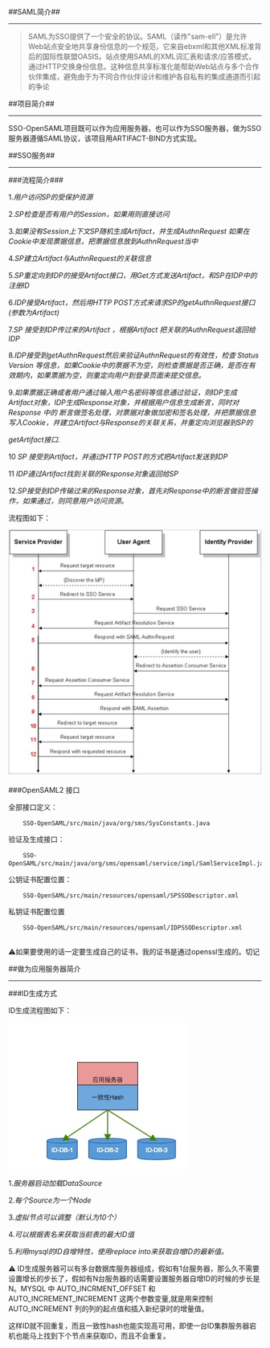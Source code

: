 ##SAML简介##

----------
>SAML为SSO提供了一个安全的协议。SAML（读作"sam-ell"）是允许Web站点安全地共享身份信息的一个规范，它来自ebxml和其他XML标准背后的国际性联盟OASIS。站点使用SAML的XML词汇表和请求/应答模式，通过HTTP交换身份信息。这种信息共享标准化能帮助Web站点与多个合作伙伴集成，避免由于为不同合作伙伴设计和维护各自私有的集成通道而引起的争论


##项目简介##

----------
SSO-OpenSAML项目既可以作为应用服务器，也可以作为SSO服务器，做为SSO服务器遵循SAML协议，该项目用ARTIFACT-BIND方式实现。


##SSO服务##

----------
###流程简介###


1.*用户访问SP的受保护资源*

2.*SP检查是否有用户的Session，如果用则直接访问*

3.*如果没有Session上下文SP随机生成Artifact，并生成AuthnRequest 如果在Cookie中发现票据信息，把票据信息放到AuthnRequest当中*

4.*SP建立Artifact与AuthnRequest的关联信息*

5.*SP重定向到IDP的接受Artifact接口，用Get方式发送Artifact，和SP在IDP中的注册ID*

6.*IDP接受Artifact，然后用HTTP POST方式来请求SP的getAuthnRequest接口(参数为Artifact)*

7.*SP 接受到IDP传过来的Artifact ，根据Artifact 把关联的AuthnRequest返回给IDP*

8.*IDP接受到getAuthnRequest然后来验证AuthnRequest的有效性，检查 Status Version 等信息，如果Cookie中的票据不为空，则检查票据是否正确，是否在有效期内，如果票据为空，则重定向用户到登录页面来提交信息。*

9.*如果票据正确或者用户通过输入用户名密码等信息通过验证，则IDP生成Artifact对象，IDP生成Response对象，并根据用户信息生成断言，同时对Response 中的 断言做签名处理，对票据对象做加密和签名处理，并把票据信息写入Cookie，并建立Artifact与Response的关联关系，并重定向浏览器到SP的*

*getArtifact接口.*

10 *SP 接受到Artifact，并通过HTTP POST的方式把Artifact发送到IDP*

11 *IDP通过Artifact找到关联的Response对象返回给SP*

12.*SP接受到IDP传输过来的Response对象，首先对Response中的断言做验签操作，如果通过，则同意用户访问资源。*

流程图如下：


>
![](WebContent/images/sso_process.png)



###OpenSAML2 接口

全部接口定义：

```
	SSO-OpenSAML/src/main/java/org/sms/SysConstants.java

```

验证及生成接口：

```
	SSO-OpenSAML/src/main/java/org/sms/opensaml/service/impl/SamlServiceImpl.java

```

公钥证书配置位置：

```
	SSO-OpenSAML/src/main/resources/opensaml/SPSSODescriptor.xml

```

私钥证书配置位置

```
	SSO-OpenSAML/src/main/resources/opensaml/IDPSSODescriptor.xml
	
```

⚠️如果要使用的话一定要生成自己的证书，我的证书是通过openssl生成的。切记

##做为应用服务器简介
***

###ID生成方式

ID生成流程图如下：

![](WebContent/images/hash.jpg)  

1.*服务器启动加载DataSource*

2.*每个Source为一个Node*

3.*虚拟节点可以调整（默认为10个）*

4.*可以根据表名来获取当前表的最大ID值*

5.*利用mysql的ID自增特性，使用replace into来获取自增ID的最新值。*

⚠️ ID生成服务器可以有多台数据库服务器组成，假如有1台服务器，那么久不需要设置增长的步长了，假如有N台服务器的话需要设置服务器自增ID的时候的步长是N。MYSQL 中 AUTO_INCRMENT_OFFSET 和
AUTO_INCREMENT_INCREMENT 这两个参数变量,就是用来控制 AUTO_INCREMENT 列的列的起点值和插入新纪录时的增量值。


这样ID就不回重复，而且一致性hash也能实现高可用，即使一台ID集群服务器宕机也能马上找到下个节点来获取ID，而且不会重复。


